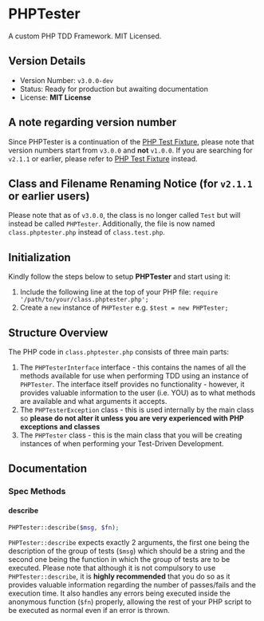 # PHPTester

A custom PHP TDD Framework.  MIT Licensed.

## Version Details

- Version Number: `v3.0.0-dev`
- Status: Ready for production but awaiting documentation
- License: **MIT License**

## A note regarding version number

Since PHPTester is a continuation of the [PHP Test Fixture](https://github.com/DonaldKellett/PHP_Test_Fixture), please note that version numbers start from `v3.0.0` and **not** `v1.0.0`.  If you are searching for `v2.1.1` or earlier, please refer to [PHP Test Fixture](https://github.com/DonaldKellett/PHP_Test_Fixture) instead.

## Class and Filename Renaming Notice (for `v2.1.1` or earlier users)

Please note that as of `v3.0.0`, the class is no longer called `Test` but will instead be called `PHPTester`.  Additionally, the file is now named `class.phptester.php` instead of `class.test.php`.

## Initialization

Kindly follow the steps below to setup **PHPTester** and start using it:

1. Include the following line at the top of your PHP file: `require '/path/to/your/class.phptester.php';`
2. Create a `new` instance of `PHPTester` e.g. `$test = new PHPTester;`

## Structure Overview

The PHP code in `class.phptester.php` consists of three main parts:

1. The `PHPTesterInterface` interface - this contains the names of all the methods available for use when performing TDD using an instance of `PHPTester`.  The interface itself provides no functionality - however, it provides valuable information to the user (i.e. YOU) as to what methods are available and what arguments it accepts.
2. The `PHPTesterException` class - this is used internally by the main class so **please do not alter it unless you are very experienced with PHP exceptions and classes**
3. The `PHPTester` class - this is the main class that you will be creating instances of when performing your Test-Driven Development.

## Documentation

### Spec Methods

#### describe

```php
PHPTester::describe($msg, $fn);
```

`PHPTester::describe` expects exactly 2 arguments, the first one being the description of the group of tests (`$msg`) which should be a string and the second one being the function in which the group of tests are to be executed.  Please note that although it is not compulsory to use `PHPTester::describe`, it is **highly recommended** that you do so as it provides valuable information regarding the number of passes/fails and the execution time.  It also handles any errors being executed inside the anonymous function (`$fn`) properly, allowing the rest of your PHP script to be executed as normal even if an error is thrown.
